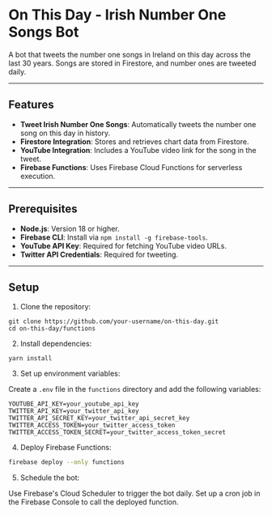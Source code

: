 # On This Day - Irish Number One Songs Bot

A bot that tweets the number one songs in Ireland on this day across the last 30 years. Songs are stored in Firestore, and number ones are tweeted daily.

---

## Features

- **Tweet Irish Number One Songs**: Automatically tweets the number one song on this day in history.
- **Firestore Integration**: Stores and retrieves chart data from Firestore.
- **YouTube Integration**: Includes a YouTube video link for the song in the tweet.
- **Firebase Functions**: Uses Firebase Cloud Functions for serverless execution.

---

## Prerequisites

- **Node.js**: Version 18 or higher.
- **Firebase CLI**: Install via `npm install -g firebase-tools`.
- **YouTube API Key**: Required for fetching YouTube video URLs.
- **Twitter API Credentials**: Required for tweeting.

---

## Setup

1. Clone the repository:

```
git clone https://github.com/your-username/on-this-day.git
cd on-this-day/functions
```

2. Install dependencies:

```
yarn install
```

3. Set up environment variables:

Create a `.env` file in the `functions` directory and add the following variables:

```env
YOUTUBE_API_KEY=your_youtube_api_key
TWITTER_API_KEY=your_twitter_api_key
TWITTER_API_SECRET_KEY=your_twitter_api_secret_key
TWITTER_ACCESS_TOKEN=your_twitter_access_token
TWITTER_ACCESS_TOKEN_SECRET=your_twitter_access_token_secret
```

4. Deploy Firebase Functions:

```bash
firebase deploy --only functions
```

5. Schedule the bot:

Use Firebase's Cloud Scheduler to trigger the bot daily. Set up a cron job in the Firebase Console to call the deployed function.
